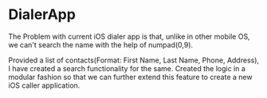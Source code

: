 # DialerApp
The Problem with current iOS dialer app is that, unlike in other mobile OS, we can't search the name with the help of numpad(0,9).

Provided a list of contacts(Format: First Name, Last Name, Phone, Address), I have created a search functionality for the same. Created the logic in a modular fashion so that we can further extend this feature to create a new iOS caller application.
